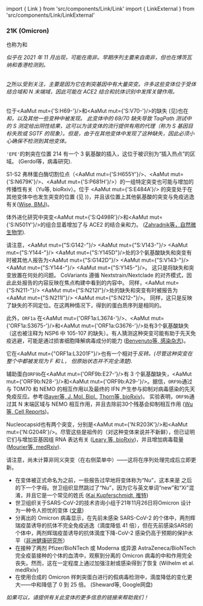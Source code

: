 import { Link } from 'src/components/Link/Link'
import { LinkExternal } from 'src/components/Link/LinkExternal'


<MdxContent filepath="VoCHeader.md'" />

### 21K (Omicron)
也称为<Lin name="BA.1" />和<Who name="Omicron" />

<MdxContent filepath="clusters/OmicronHeader.md" />

<Var name="21K (Omicron)"/> 似乎在 2021 年 11 月出现，可能在南非。早期序列主要来自南非，但也在博茨瓦纳和香港检测到。
<br/><br/>

之所以<Var name="21K (Omicron)" prefix=""/>受到关注，主要是因为它在刺突基因中有大量突变。许多这些变体位于受体结合域和 N 末端域，因此可能在 ACE2 结合和抗体识别中发挥关键作用。
<br/><br/>

位于<AaMut mut={'S:H69-'}/>和<AaMut mut={'S:V70-'}/>的缺失 (见<Mut name="S:H69-"/>)也在 <Var name="20I (Alpha, V1)" prefix=""/>和<Var name="21D (Eta)" prefix=""/>，以及其他一些变种中被发现。 此变体中的 69/70 缺失导致 TaqPath 测试中的 S 测定给出阴性结果，这可以为该变体的流行提供有用的代理（称为 S 基因目标失败或 SGTF 的现象）。但是，由于在其他变体中发现了这种缺失，因此必须小心确保不检测到其他变体。

<code>'EPE'</code>的刺突在位置 214 有一个 3 氨基酸的插入，这位于被识别为“插入热点”的区域。 (<LinkExternal href="https://www.sciencedirect.com/science/article/pii/S0168170222000028">Gerdol等，病毒研究</LinkExternal>).

S1-S2 弗林蛋白酶切割位点（<AaMut mut={'S:H655Y'}/>、<AaMut mut={'S:N679K'}/>、<AaMut mut={'S:P681H'}/>）的一组特定突变也可能与增加的传播性有关（<LinkExternal href="https://www.biorxiv.org/content/10.1101/2021.08.04.455140v1">Yu等, bioRxiv</LinkExternal>）。位于 <AaMut mut={'S:E484A'}/> 的突变处于在其他变体中也发生突变的位置 (见 <Mut name="S:E484"/>))，并且该位置上其他氨基酸的突变与免疫逃逸有关([Wise, BMJ](https://www.bmj.com/content/372/bmj.n359))。

体外进化研究中突变<AaMut mut={'S:Q498R'}/>和<AaMut mut={'S:N501Y'}/>的组合显着增加了与 ACE2 的结合亲和力。 ([Zahradnik等，自然微生物学](https://www.nature.com/articles/s41564-021-00954-4)).

请注意，<AaMut mut={"S:G142-"}/> <AaMut mut={"S:V143-"}/> <AaMut mut={"S:Y144-"}/> <AaMut mut={"S:Y145D"}/>处的3个氨基酸缺失和突变有时被其他人报告为<AaMut mut={"S:G142D"}/> <AaMut mut={"S:V143-"}/> <AaMut mut={"S:Y144-"}/> <AaMut mut={"S:Y145-"}/>。 这只是将缺失和突变放置在何处的问题。 CoVariants 遵循 Nextstrain/Nextclade 的对齐模式，因此此处报告的内容反映在焦点构建中看到的内容中。 同样，<AaMut mut={"S:N211-"}/> <AaMut mut={"S:N212I"}/>处的缺失和突变有时被报告为<AaMut mut={"S:N211I"}/> <AaMut mut={"S:N212-"}/>。 同样，这只是反映了缺失的不同定位。在这两种情况下，得到的蛋白质序列是相同的。

此外，<code>ORF1a</code> 在<AaMut mut={'ORF1a:L3674-'}/>、<AaMut mut={'ORF1a:S3675-'}/>和<AaMut mut={'ORF1a:G3676-'}/>处有3个氨基酸缺失（这也被注释为 NSP6 中 105-107 的缺失）。有人猜测这种突变可能有助于先天免疫逃避，可能是通过损害细胞降解病毒成分的能力 ([Benvenuto等, 感染杂志](https://www.sciencedirect.com/science/article/pii/S0163445320301869))。

它在<AaMut mut={"ORF1a:L3201F"}/>也有一个相对于<Var name="21L (Omicron)" prefix=""/>反转。(尽管这种突变在整个<Var name="21L (Omicron)" prefix=""/>中都被发现为 F 和 L， 但原始状态并不完全清楚).

辅助蛋白<code>ORF9b</code>在<AaMut mut={'ORF9b:E27-'}/>有 3 个氨基酸缺失，<AaMut mut={'ORF9b:N28-'}/>和<AaMut mut={'ORF9b:A29-'}/>。据信，<code>ORF9b</code>通过与 TOM70 和 NEMO 的相互作用以及最终的 IFN 产生参与抑制对病毒感染的先天免疫反应。参考([Bayer等, J. Mol. Biol.](https://doi.org/10.1016/j.jmb.2021.167265), [Thorn等, bioRxiv](https://doi.org/10.1101/2021.06.06.446826))。 实验表明，<code>ORF9b</code>通过其 N 末端区域与 NEMO 相互作用，并且去除前30个残基会抑制相互作用 ([Wu等, Cell Reports](https://doi.org/10.1016/j.celrep.2021.108761))。

Nucleocapsid也有两个突变，分别是<AaMut mut={'N:R203K'}/>和<AaMut mut={'N:G204R'}/>。尽管这些是祖传的（对这种变体来说并不新鲜），但已证明它们与增加亚基因组 RNA 表达有关 ([Leary 等, bioRxiv](https://www.biorxiv.org/content/10.1101/2020.04.10.029454v2))，并且增加病毒载量 ([Mourier等, medRxiv](https://www.medrxiv.org/content/10.1101/2021.05.06.21256706v2)).

请注意，尚未计算非同义突变（在右侧菜单中）——这将在序列处理完成后立即更新。


- 在变体被正式命名为<Who name="Omicron" />之前，一些报告过早地将变体称为“Nu”，这本来是 <Who name="Mu" /> 之后的下一个字母。世卫组织显然跳过了“Nu”，因为它与英文单词“new”和“Xi”混淆，并且它是一个常见的姓氏 ([Kai Kupferschmidt, 推特](https://twitter.com/kakape/status/1464671345070186497))
- 世卫组织关于SARS-CoV-2的技术咨询小组于21年11月26日将Omicron 设计为一种令人担忧的变体 ([文章](https://www.who.int/news/item/26-11-2021-classification-of-omicron-(BA.1)-sars-cov-2-variant-of-concern))
- 分离出的 Omicron 病毒显示，在先前未感染 SARS-CoV-2 的个体中，两剂辉瑞疫苗诱导的抗体不完全免疫逃逸（滴度降低 41 倍），但在先前感染SARS的个体中，两剂辉瑞疫苗诱导的抗体滴度下降-CoV-2 感染仍高于预期的保护水平（[非洲健康研究所](https://www.ahri.org/omicron-incompletely-escapes-immunity-induced-by-the-pfizer-vaccine/)）
- 在接种了两剂 Pfizer/BioNTech 或 Moderna 或异源 AstraZeneca/BioNTech 完全疫苗接种的个体的血清中，观察到分离的 Omicron 病毒的中和作用完全丧失。然而，这在一定程度上通过加强注射或感染得到了恢复 (<LinkExternal href="https://www.medrxiv.org/content/10.1101/2021.12.07.21267432v2">Wilhelm et al. medRxiv</LinkExternal>)
- 在使用合成的 Omicron 样刺突蛋白进行的假病毒检测中，滴度降低的变化更大——中和降低了 0 到 25 倍。 (<LinkExternal href="https://drive.google.com/file/d/1CuxmNYj5cpIuxWXhjjVmuDqntxXwlfXQ/view">Sheward等, Google网盘</LinkExternal>)


_如果可以，请提供有关此变体的更多信息的链接来帮助我们！_
